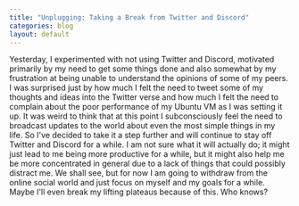 ```yaml
---
title: "Unplugging: Taking a Break from Twitter and Discord"
categories: blog
layout: default
---
```

Yesterday, I experimented with not using Twitter and Discord, motivated primarily by my need to get some things done and also somewhat by my frustration at being unable to understand the opinions of some of my peers. I was surprised just by how much I felt the need to tweet some of my thoughts and ideas into the Twitter verse and how much I felt the need to complain about the poor performance of my Ubuntu VM as I was setting it up. It was weird to think that at this point I subconsciously feel the need to broadcast updates to the world about even the most simple things in my life. So I've decided to take it a step further and will continue to stay off Twitter and Discord for a while. I am not sure what it will actually do; it might just lead to me being more productive for a while, but it might also help me be more concentrated in general due to a lack of things that could possibly distract me. We shall see, but for now I am going to withdraw from the online social world and just focus on myself and my goals for a while. Maybe I'll even break my lifting plateaus because of this. Who knows?